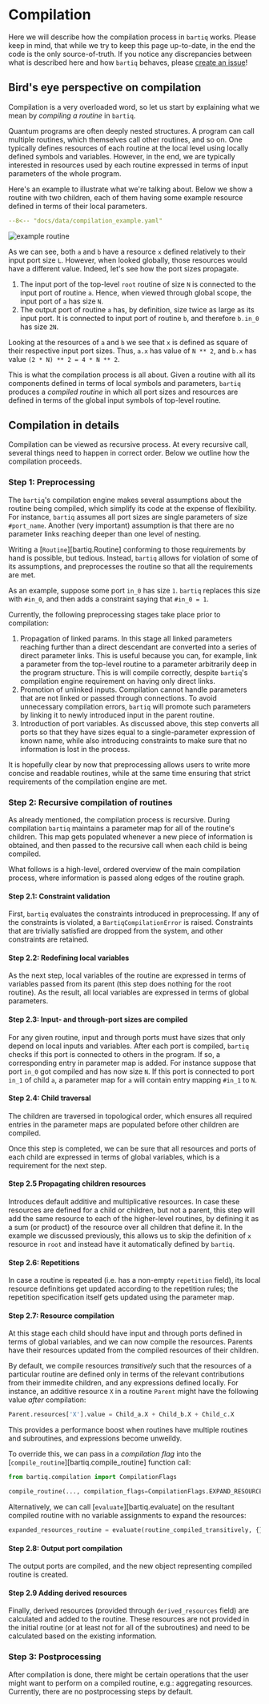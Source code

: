 # Compilation

Here we will describe how the compilation process in `bartiq` works.
Please keep in mind, that while we try to keep this page up-to-date, in the end the code is the only source-of-truth. If you notice any discrepancies between what is described here and how `bartiq` behaves, please [create an issue](https://github.com/PsiQ/bartiq/issues)!

## Bird's eye perspective on compilation

Compilation is a very overloaded word, so let us start by explaining what we mean by *compiling a routine* in `bartiq`.

Quantum programs are often deeply nested structures. A program can call multiple routines, which themselves call other routines, and so on. One typically defines resources of each routine at the local level using locally defined symbols and variables. However, in the end, we are typically interested in resources used by each routine expressed in terms of input parameters of the whole program.

Here's an example to illustrate what we're talking about. Below we show a routine with
two children, each of them having some example resource defined in terms of their local parameters.


```yaml
--8<-- "docs/data/compilation_example.yaml"
```

![example routine](../images/compilation_example.png)


As we can see, both `a` and `b` have a resource `x` defined relatively to their input port size `L`. However, when
looked globally, those resources would have a different value. Indeed, let's see how the port sizes propagate.

1. The input port of the top-level `root` routine of size `N` is connected to the input port of routine `a`. Hence,
   when viewed through global scope, the input port of `a` has size `N`.
2. The output port of routine `a` has, by definition, size twice as large as its input port. It is connected to input port
   of routine `b`, and therefore `b.in_0` has size `2N`.

Looking at the resources of `a` and `b` we see that `x` is defined as square of their respective input port sizes. Thus,
`a.x` has value of `N ** 2`, and `b.x` has value `(2 * N) ** 2 = 4 * N ** 2`.

This is what the compilation process is all about. Given a routine with all its components defined in terms of local symbols
and parameters, `bartiq` produces a *compiled routine* in which all port sizes and resources are defined in terms
of the global input symbols of top-level routine.


## Compilation in details

Compilation can be viewed as recursive process. At every recursive call, several things need to happen in correct order.
Below we outline how the compilation proceeds.

### Step 1: Preprocessing

The `bartiq`'s compilation engine makes several assumptions about the routine being compiled, which simplify its code
at the expense of flexibility. For instance, `bartiq` assumes all port sizes are single parameters of size `#port_name`.
Another (very important) assumption is that there are no parameter links reaching deeper than one level of nesting.

Writing a [`Routine`][bartiq.Routine] conforming to those requirements by hand is possible, but tedious. Instead, `bartiq` allows for
violation of some of its assumptions, and preprocesses the routine so that all the requirements are met.

As an example, suppose some port `in_0` has size `1`. `bartiq` replaces this size with `#in_0`, and then adds a
constraint saying that `#in_0 = 1`.


Currently, the  following preprocessing stages take place prior to compilation:

1. Propagation of linked params. In this stage all linked parameters reaching further than a direct
   descendant are converted into a series of direct parameter links. This is useful because you can, for example,
   link a parameter from the top-level routine to a parameter arbitrarily deep in the program structure. This is will compile correctly, despite `bartiq`'s compilation engine requirement on having only direct links.
2. Promotion of unlinked inputs. Compilation cannot handle parameters that are not linked or passed through
   connections. To avoid unnecessary compilation errors, `bartiq` will promote such parameters by linking it to newly introduced input in the parent routine.
3. Introduction of port variables. As discussed above, this step converts all ports so that they have sizes
   equal to a single-parameter expression of known name, while also introducing constraints to make sure
   that no information is lost in the process.

It is hopefully clear by now that preprocessing allows users to write more concise and readable routines, while at the same time
ensuring that strict requirements of the compilation engine are met.

### Step 2: Recursive compilation of routines

As already mentioned, the compilation process is recursive. During compilation `bartiq`
maintains a parameter map for all of the routine's children. This map gets populated whenever a new piece of
information is obtained, and then passed to the recursive call when each child is being compiled.

What follows is a high-level, ordered overview of the main compilation process, where information is passed along edges of the routine graph.

#### Step 2.1: Constraint validation

First, `bartiq` evaluates the constraints introduced in preprocessing. If any
of the constraints is violated, a `BartiqCompilationError` is raised. Constraints that are trivially satisfied
are dropped from the system, and other constraints are retained.

#### Step 2.2: Redefining local variables

As the next step, local variables of the routine are expressed in terms of variables passed from its parent (this
step does nothing for the root routine). As the result, all local variables are expressed in terms of global
parameters.

#### Step 2.3: Input- and through-port sizes are compiled

For any given routine, input and through ports must have sizes that only depend on local inputs and variables. After each port is compiled, `bartiq` checks if this port is connected to others in the program. If so, a
corresponding entry in parameter map is added. For instance suppose that port `in_0` got compiled and has now
size `N`. If this port is connected to port `in_1` of child `a`, a parameter map for `a` will contain entry
mapping `#in_1` to `N`.


#### Step 2.4: Child traversal

The children are traversed in topological order, which ensures all required entries in the parameter maps are
populated before other children are compiled.

Once this step is completed, we can be sure that all resources and ports of each child are expressed in terms
of global variables, which is a requirement for the next step.

#### Step 2.5 Propagating children resources

Introduces default additive and multiplicative resources. In case these resources are defined for a child or children, but not a parent, this step will add the same resource to each of the higher-level routines, by defining it as a sum (or product) of the resource over all children that define it.
In the example we discussed previously, this allows us to skip the definition of `x` resource in `root` and instead have it automatically defined by `bartiq`.

#### Step 2.6: Repetitions

In case a routine is repeated (i.e. has a non-empty `repetition` field), its local resource definitions get updated according 
to the repetition rules; the repetition specification itself gets updated using the parameter map.

#### Step 2.7: Resource compilation

At this stage each child should have input and through ports defined in terms of global variables, and we can now compile the resources. Parents have their resources updated from the compiled resources of their children.

By default, we compile resources *transitively* such that the resources of a particular routine are defined only in terms of the relevant contributions from their immedite children, and any expressions defined locally. For instance, an additive resource `X` in a routine `Parent` might have the following value _after_ compilation:
```python
Parent.resources['X'].value = Child_a.X + Child_b.X + Child_c.X
```
This provides a performance boost when routines have multiple routines and subroutines, and expressions become unweildy. 

To override this, we can pass in a _compilation flag_ into the [`compile_routine`][bartiq.compile_routine] function call:
```python
from bartiq.compilation import CompilationFlags

compile_routine(..., compilation_flags=CompilationFlags.EXPAND_RESOURCES)
```
Alternatively, we can call [`evaluate`][bartiq.evaluate] on the resultant compiled routine with no variable assignments to expand the resources:
```python
expanded_resources_routine = evaluate(routine_compiled_transitively, {})
```

#### Step 2.8: Output port compilation

The output ports are compiled, and the new object representing compiled routine is created.

#### Step 2.9 Adding derived resources

Finally, derived resources (provided through `derived_resources` field) are calculated and added to the routine. These resources are not provided in the initial routine (or at least not for all of the subroutines) and need to be calculated based on the existing information.

### Step 3: Postprocessing

After compilation is done, there might be certain operations that the user might want to perform on a compiled routine, e.g.: aggregating resources.
Currently, there are no postprocessing steps by default.